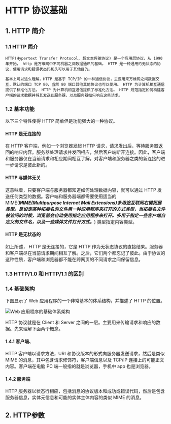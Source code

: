 # HTTP 协议基础

## 1. HTTP 简介

### 1.1 HTTP 简介

``` text
HTTP(Hypertext Transfer Protocol, 超文本传输协议) 是一个应用层协议，从 1990 年开始， http 是万维网中不同机器之间数据通讯的基础。 HTTP 是一种通用的无状态的协议，使用请求和错误状态码和头可以用于其他目的。

基本上可以这么理解，HTTP 是基于 TCP/IP 的一种通信协议，主要用来万维网之间数据交互，默认的端口 TCP 80，当然 80 端口其他其他协议也可以使用。 HTTP 为计算机相互通信提供了标准化方法。 HTTP 为计算机相互通信提供了标准化方法。 HTTP 规范指定如何构建客户端的请求数据并将其发送到服务器，以及服务器如何响应这些请求。
```

### 1.2 基本功能

以下三个特性使得 HTTP 简单但是功能强大的一种协议。

#### HTTP 是无连接的

在 HTTP 客户端，例如一个浏览器发起 HTTP 请求，请求发出后，等待服务器返回的响应内容。服务器处理请求并发回相应，然后客户端断开连接。因此，客户端和服务器仅在当前请求和相应期间相互了解，对客户端和服务器之类的新连接的进一步请求是彼此新的。

#### HTTP 与媒体无关

这意味着，只要客户端与服务器都知道如何处理数据内容，就可以通过 HTTP 发送任何类型的数据。客户端和服务器端都需要使用适当的 MIME(***MIME(Multipurpose Internet Mail Extensions)多用途互联网右键拓展类型。是设定某种拓展名的文件用一种应用程序来打开的方式类型，当拓展名文件被访问的时候，浏览器会自动使用指定应用程序来打开。多用于指定一些客户端自定义的文件名，以及一些媒体文件打开方式。***) 类型指定内容类型。

#### HTTP 是无状态的

如上所述， HTTP 是无连接的，它是 HTTP 作为无状态协议的直接结果。服务器和客户端尽在当前请求期间相互了解。之后，它们两个都忘记了彼此。由于协议的这种性质，客户端和浏览器都不能在跨网页的不同请求之间保留信息。

### 1.3 HTTP/1.0 和 HTTP/1.1 的区别

### 1.4 基础架构

下图显示了 Web 应用程序的一个非常基本的体系结构，并描述了 HTTP 的位置。

![Web 应用程序的基础体系架构](https://img-blog.csdnimg.cn/20190716122212888.png?x-oss-process=image/watermark,type_ZmFuZ3poZW5naGVpdGk,shadow_10,text_aHR0cHM6Ly9ibG9nLmNzZG4ubmV0L3UwMTE1NDE5NDY=,size_16,color_FFFFFF,t_70)

HTTP 协议就是在 Client 和 Server 之间的一层。主要用来传输请求和响应的数据。先来理解下面两个概念。

#### 1.4.1 客户端、

HTTP 客户端以请求方法，URI 和协议版本的形式向服务器发送请求，然后是类似 MIME 的消息，其中包含请求修饰符，客户端信息以及 TCP/IP 连接上的可能正文内容。客户端在电脑 PC 端一般指的就是浏览器，手机中 app 也是浏览器。

#### 1.4.2 服务端

HTTP 服务器以状态行相应，包括消息的协议版本和成功或错误代码，然后是包含服务器信息，实体元信息和可能的实体主体内容的类似 MIME 的消息。

## 2. HTTP参数

